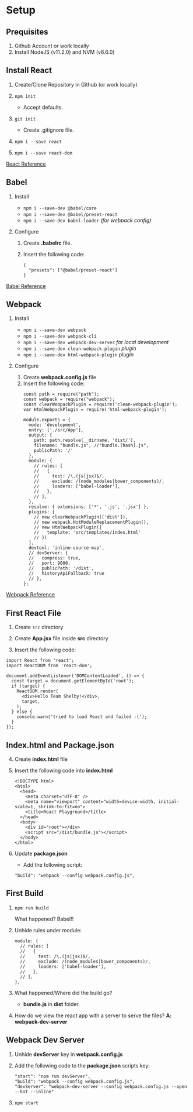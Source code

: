 
# Setup

## Prequisites

1. Github Account or work locally
2. Install NodeJS (v11.2.0) and NVM (v6.6.0)

## Install React
1.  Create/Clone Repository in Github (or work locally)

2.  ```npm init```
    * Accept defaults.  
    
3.  ```git init```
    * Create .gitignore file.
    
4.  ```npm i --save react```

5.  ```npm i --save react-dom```

[React Reference](https://reactjs.org/)

## Babel

1. Install
    * ```npm i --save-dev @babel/core```
    * ```npm i --save-dev @babel/preset-react```
    * ```npm i --save-dev babel-loader``` _(for webpack config)_
    
2.  Configure
    1.  Create **.babelrc** file.
  
    2.  Insert the following code:
        ```
        {
          "presets": ["@babel/preset-react"]
        }
        ```
    
[Babel Reference](https://babeljs.io/)

##  Webpack

1.  Install
    * ```npm i --save-dev webpack```
    * ```npm i --save-dev webpack-cli```    
    * ```npm i --save-dev webpack-dev-server``` _for local development_
    * ```npm i --save-dev clean-webpack-plugin``` _plugin_
    * ```npm i --save-dev html-webpack-plugin``` _plugin_
    
2.  Configure
    1.  Create **webpack.config.js** file
    2.  Insert the following code:
        ```
        const path = require("path");
        const webpack = require("webpack");
        const clearWebpackPlugin = require('clean-webpack-plugin');
        var HtmlWebpackPlugin = require('html-webpack-plugin');

        module.exports = {
          mode: 'development',
          entry: ['./src/App'],
          output: {
            path: path.resolve(__dirname, 'dist/'),
            filename: "bundle.js", //"bundle.[hash].js",
            publicPath: '/'
          },
          module: {
            // rules: [
            //   {
            //     test: /\.(js|jsx)$/,
            //     exclude: /(node_modules|bower_components)/,
            //     loaders: ['babel-loader'],
            //   },
            // ],
          },
          resolve: { extensions: ['*', '.js', '.jsx'] },
          plugins: [
            // new clearWebpackPlugin(['dist']),
            // new webpack.HotModuleReplacementPlugin(),
            // new HtmlWebpackPlugin({
            //   template: 'src/templates/index.html'
            // })
          ],
          devtool: 'inline-source-map',
          // devServer: {
          //   compress: true,
          //   port: 9000,
          //   publicPath: '/dist',
          //   historyApiFallback: true
          // },
        };
        ```
[Webpack Reference](https://webpack.js.org/)

## First React File

1.  Create ```src``` directory

2.  Create **App.jsx** file inside **src** directory

3.  Insert the following code:

  ```
  import React from 'react';
  import ReactDOM from 'react-dom';

  document.addEventListener('DOMContentLoaded', () => {
    const target = document.getElementById('root');
    if (target) {
      ReactDOM.render(
        <div>Hello Team Shelby!</div>,
        target,
      );
    } else {
      console.warn('tried to load React and failed :(');
    }
  });
  ```
## Index.html and Package.json

4.  Create **index.html** file

5.  Insert the following code into **index.html**
    ```
    <!DOCTYPE html>
    <html>
      <head>
        <meta charset="UTF-8" />
        <meta name="viewport" content="width=device-width, initial-scale=1, shrink-to-fit=no">
        <title>React Playground</title>
      </head>
      <body>
        <div id="root"></div>
        <script src="/dist/bundle.js"></script>
      </body>
    </html>
    ```
    
6.  Update **package.json**
    *  Add the following script:
    ```
    "build": "webpack --config webpack.config.js",
    ```
  
## First Build

1.    ```npm run build```

      What happened?  Babel!!

2.    Unhide rules under module:

       ```
       module: {
         // rules: [
         //   {
         //     test: /\.(js|jsx)$/,
         //     exclude: /(node_modules|bower_components)/,
         //     loaders: ['babel-loader'],
         //   },
         // ],
       },
       ```
3.    What happened/Where did the build go?
      *  **bundle.js** in **dist** folder.

4.    How do we view the react app with a server to serve the files? **A: webpack-dev-server**

## Webpack Dev Server

1.    Unhide **devServer** key in **webpack.config.js**

2.    Add the following code to the **package.json** scripts key:

      ```
      "start": "npm run devServer",
      "build": "webpack --config webpack.config.js",
      "devServer": "webpack-dev-server --config webpack.config.js --open --hot --inline"
      ```
 
3.    ```npm start```
        

